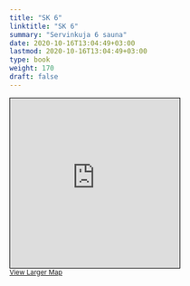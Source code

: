 ```yaml
---
title: "SK 6"
linktitle: "SK 6"
summary: "Servinkuja 6 sauna"
date: 2020-10-16T13:04:49+03:00
lastmod: 2020-10-16T13:04:49+03:00
type: book
weight: 170
draft: false
---
```


<iframe width="300" height="300" frameborder="0" scrolling="no" marginheight="0" marginwidth="0" src="https://www.openstreetmap.org/export/embed.html?bbox=24.830555319786075%2C60.190089399347286%2C24.835034608840946%2C60.19129876235946&amp;layer=mapnik&amp;marker=60.19069408642274%2C24.832794964313507" style="border: 1px solid black"></iframe><br/><small><a href="https://www.openstreetmap.org/?mlat=60.19069&amp;mlon=24.83279#map=19/60.19069/24.83279&amp;layers=N">View Larger Map</a></small>
